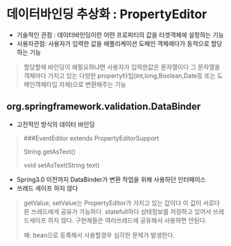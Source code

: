 # 데이터바인딩 추상화 : PropertyEditor

- 기술적인 관점 : 데이터바인딩이란 어떤 프로퍼티의 값을 타겟객체에 설정하는 기능
- 사용자관점: 사용자가 입력한 값을 애플리케이션 도메인 객체에다가 동적으로 할당하는 기능
 
> 할당할때 바인딩이 왜필요하냐면 사용자가 입력한값은 문자열이다 그 문자열을 객체마다 가지고 있는 다양한 property타입(int,long,Boolean,Date등 또는 도메인객체타입 자체)으로 변환해주는 기능

## org.springframework.validation.DataBinder
- 고전적인 방식의 데이터 바인딩

> ###EventEditor extends PropertyEditorSupport
><p>String getAsText()</p>
><p>void setAsText(String text)</p>

- Spring3.0 이전까지 DataBinder가 변환 작업을 위해 사용하던 인터페이스
- 쓰레드 세이프 하지 않다
>getValue, setValue는 PropertyEditor가 가지고 있는 값이다 이 값이 서로다른 쓰레드에게 공유가 가능하다. statefull하다 상태정보를 저장하고 있어서 쓰레드세이프 하지 않다. 구현체들은 여러쓰레드에 공유해서 사용하면 안된다. 
><p>예: bean으로 등록해서 사용할경우 심각한 문제가 발생한다.</p>


